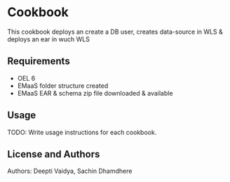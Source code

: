 Cookbook
===================
This cookbook deploys an create a DB user, creates data-source in WLS & deploys an ear in wuch WLS

Requirements
------------
* OEL 6
* EMaaS folder structure created
* EMaaS EAR & schema zip file downloaded & available

Usage
-----
TODO: Write usage instructions for each cookbook.

License and Authors
-------------------
Authors: Deepti Vaidya, Sachin Dhamdhere
